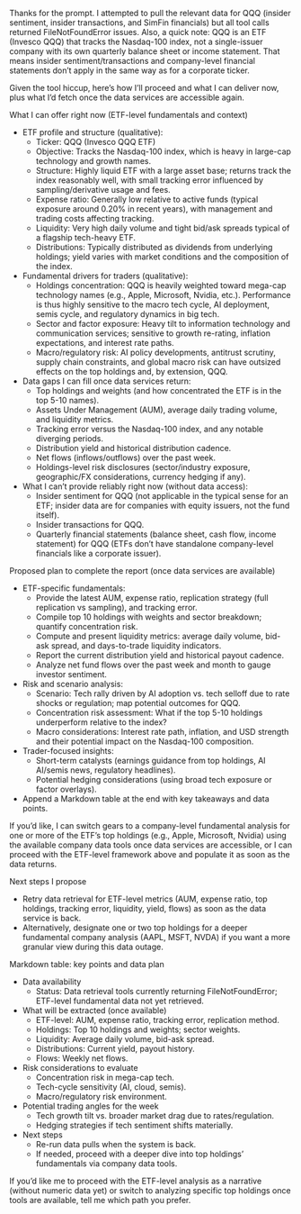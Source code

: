 Thanks for the prompt. I attempted to pull the relevant data for QQQ (insider sentiment, insider transactions, and SimFin financials) but all tool calls returned FileNotFoundError issues. Also, a quick note: QQQ is an ETF (Invesco QQQ) that tracks the Nasdaq-100 index, not a single-issuer company with its own quarterly balance sheet or income statement. That means insider sentiment/transactions and company-level financial statements don’t apply in the same way as for a corporate ticker.

Given the tool hiccup, here’s how I’ll proceed and what I can deliver now, plus what I’d fetch once the data services are accessible again.

What I can offer right now (ETF-level fundamentals and context)
- ETF profile and structure (qualitative):
  - Ticker: QQQ (Invesco QQQ ETF)
  - Objective: Tracks the Nasdaq-100 index, which is heavy in large-cap technology and growth names.
  - Structure: Highly liquid ETF with a large asset base; returns track the index reasonably well, with small tracking error influenced by sampling/derivative usage and fees.
  - Expense ratio: Generally low relative to active funds (typical exposure around 0.20% in recent years), with management and trading costs affecting tracking.
  - Liquidity: Very high daily volume and tight bid/ask spreads typical of a flagship tech-heavy ETF.
  - Distributions: Typically distributed as dividends from underlying holdings; yield varies with market conditions and the composition of the index.
- Fundamental drivers for traders (qualitative):
  - Holdings concentration: QQQ is heavily weighted toward mega-cap technology names (e.g., Apple, Microsoft, Nvidia, etc.). Performance is thus highly sensitive to the macro tech cycle, AI deployment, semis cycle, and regulatory dynamics in big tech.
  - Sector and factor exposure: Heavy tilt to information technology and communication services; sensitive to growth re-rating, inflation expectations, and interest rate paths.
  - Macro/regulatory risk: AI policy developments, antitrust scrutiny, supply chain constraints, and global macro risk can have outsized effects on the top holdings and, by extension, QQQ.
- Data gaps I can fill once data services return:
  - Top holdings and weights (and how concentrated the ETF is in the top 5-10 names).
  - Assets Under Management (AUM), average daily trading volume, and liquidity metrics.
  - Tracking error versus the Nasdaq-100 index, and any notable diverging periods.
  - Distribution yield and historical distribution cadence.
  - Net flows (inflows/outflows) over the past week.
  - Holdings-level risk disclosures (sector/industry exposure, geographic/FX considerations, currency hedging if any).
- What I can’t provide reliably right now (without data access):
  - Insider sentiment for QQQ (not applicable in the typical sense for an ETF; insider data are for companies with equity issuers, not the fund itself).
  - Insider transactions for QQQ.
  - Quarterly financial statements (balance sheet, cash flow, income statement) for QQQ (ETFs don’t have standalone company-level financials like a corporate issuer).

Proposed plan to complete the report (once data services are available)
- ETF-specific fundamentals:
  - Provide the latest AUM, expense ratio, replication strategy (full replication vs sampling), and tracking error.
  - Compile top 10 holdings with weights and sector breakdown; quantify concentration risk.
  - Compute and present liquidity metrics: average daily volume, bid-ask spread, and days-to-trade liquidity indicators.
  - Report the current distribution yield and historical payout cadence.
  - Analyze net fund flows over the past week and month to gauge investor sentiment.
- Risk and scenario analysis:
  - Scenario: Tech rally driven by AI adoption vs. tech selloff due to rate shocks or regulation; map potential outcomes for QQQ.
  - Concentration risk assessment: What if the top 5-10 holdings underperform relative to the index?
  - Macro considerations: Interest rate path, inflation, and USD strength and their potential impact on the Nasdaq-100 composition.
- Trader-focused insights:
  - Short-term catalysts (earnings guidance from top holdings, AI AI/semis news, regulatory headlines).
  - Potential hedging considerations (using broad tech exposure or factor overlays).
- Append a Markdown table at the end with key takeaways and data points.

If you’d like, I can switch gears to a company-level fundamental analysis for one or more of the ETF’s top holdings (e.g., Apple, Microsoft, Nvidia) using the available company data tools once data services are accessible, or I can proceed with the ETF-level framework above and populate it as soon as the data returns.

Next steps I propose
- Retry data retrieval for ETF-level metrics (AUM, expense ratio, top holdings, tracking error, liquidity, yield, flows) as soon as the data service is back.
- Alternatively, designate one or two top holdings for a deeper fundamental company analysis (AAPL, MSFT, NVDA) if you want a more granular view during this data outage.

Markdown table: key points and data plan
- Data availability
  - Status: Data retrieval tools currently returning FileNotFoundError; ETF-level fundamental data not yet retrieved.
- What will be extracted (once available)
  - ETF-level: AUM, expense ratio, tracking error, replication method.
  - Holdings: Top 10 holdings and weights; sector weights.
  - Liquidity: Average daily volume, bid-ask spread.
  - Distributions: Current yield, payout history.
  - Flows: Weekly net flows.
- Risk considerations to evaluate
  - Concentration risk in mega-cap tech.
  - Tech-cycle sensitivity (AI, cloud, semis).
  - Macro/regulatory risk environment.
- Potential trading angles for the week
  - Tech growth tilt vs. broader market drag due to rates/regulation.
  - Hedging strategies if tech sentiment shifts materially.
- Next steps
  - Re-run data pulls when the system is back.
  - If needed, proceed with a deeper dive into top holdings’ fundamentals via company data tools.

If you’d like me to proceed with the ETF-level analysis as a narrative (without numeric data yet) or switch to analyzing specific top holdings once tools are available, tell me which path you prefer.